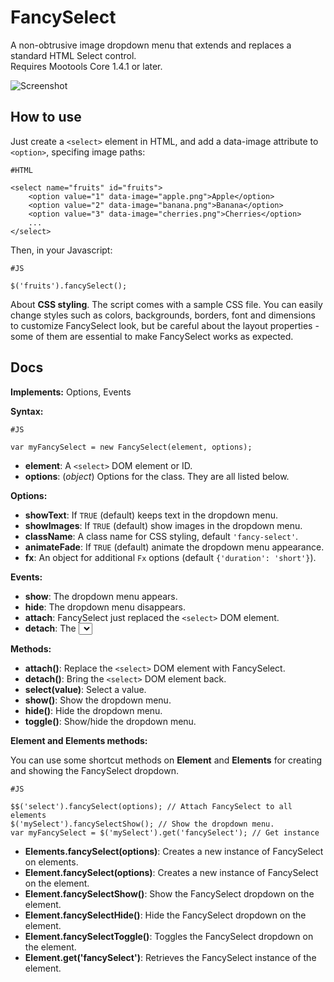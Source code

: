 FancySelect
===========

A non-obtrusive image dropdown menu that extends and replaces a standard HTML Select control.<br>
Requires Mootools Core 1.4.1 or later.

![Screenshot](https://github.com/lorenzos/FancySelect/raw/master/Graphics/logo.png)


How to use
----------

Just create a `<select>` element in HTML, and add a data-image 
attribute to `<option>`, specifing image paths:

	#HTML
	
	<select name="fruits" id="fruits">
		<option value="1" data-image="apple.png">Apple</option>
		<option value="2" data-image="banana.png">Banana</option>
		<option value="3" data-image="cherries.png">Cherries</option>
		...
	</select>

Then, in your Javascript:

	#JS
	
	$('fruits').fancySelect();

About **CSS styling**. The script comes with a sample CSS file.
You can easily change styles such as colors, backgrounds, borders, font 
and dimensions to customize FancySelect look, but be careful about the
layout properties - some of them are essential to make FancySelect works
as expected. 


Docs
----

**Implements:** Options, Events

**Syntax:**
	
	#JS
	
	var myFancySelect = new FancySelect(element, options);

- **element**: A `<select>` DOM element or ID.
- **options**: (*object*) Options for the class. They are all listed below.

**Options:**

- **showText**: If `TRUE` (default) keeps text in the dropdown menu.
- **showImages**: If `TRUE` (default) show images in the dropdown menu.
- **className**: A class name for CSS styling, default `'fancy-select'`.
- **animateFade**: If `TRUE` (default) animate the dropdown menu appearance.
- **fx**: An object for additional `Fx` options (default `{'duration': 'short'}`).

**Events:**

- **show**: The dropdown menu appears.
- **hide**: The dropdown menu disappears.
- **attach**: FancySelect just replaced the `<select>` DOM element.
- **detach**: The *<select>* DOM element is back.

**Methods:**

- **attach()**: Replace the `<select>` DOM element with FancySelect.
- **detach()**: Bring the `<select>` DOM element back.
- **select(value)**: Select a value.
- **show()**: Show the dropdown menu.
- **hide()**: Hide the dropdown menu.
- **toggle()**: Show/hide the dropdown menu.

**Element and Elements methods:**

You can use some shortcut methods on **Element** and **Elements** for creating and showing the FancySelect dropdown.

	#JS
	
	$$('select').fancySelect(options); // Attach FancySelect to all elements
	$('mySelect').fancySelectShow(); // Show the dropdown menu.
	var myFancySelect = $('mySelect').get('fancySelect'); // Get instance

- **Elements.fancySelect(options)**: Creates a new instance of FancySelect on elements.
- **Element.fancySelect(options)**: Creates a new instance of FancySelect on the element.
- **Element.fancySelectShow()**: Show the FancySelect dropdown on the element.
- **Element.fancySelectHide()**: Hide the FancySelect dropdown on the element.
- **Element.fancySelectToggle()**: Toggles the FancySelect dropdown on the element.
- **Element.get('fancySelect')**: Retrieves the FancySelect instance of the element.
